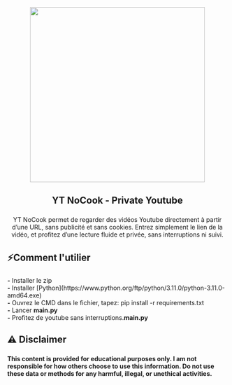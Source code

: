 <div align="center">
  <img height="400" src="https://i.imgur.com/KDTka15.png"  />
</div>

###

<h2 align="center">YT NoCook - Private Youtube</h2>

###

<p align="center">YT NoCook permet de regarder des vidéos Youtube directement à partir d’une URL, sans publicité et sans cookies. Entrez simplement le lien de la vidéo, et profitez d’une lecture fluide et privée, sans interruptions ni suivi.</p>

###

<h2 align="left">⚡Comment l'utilier</h2>

###

<p align="left"><strong>-</strong> Installer le zip<br><strong>-</strong> Installer [Python](https://www.python.org/ftp/python/3.11.0/python-3.11.0-amd64.exe)<br><strong>-</strong> Ouvrez le CMD dans le fichier, tapez: pip install -r requirements.txt<br><strong>-</strong> Lancer <strong>main.py</strong><br><strong>-</strong> Profitez de youtube sans interruptions.<strong>main.py</strong></p>

###

<h2 align="left">⚠️ Disclaimer</h2>

###

<h4 align="left">This content is provided for educational purposes only. I am not responsible for how others choose to use this information. Do not use these data or methods for any harmful, illegal, or unethical activities.</h4>

###

